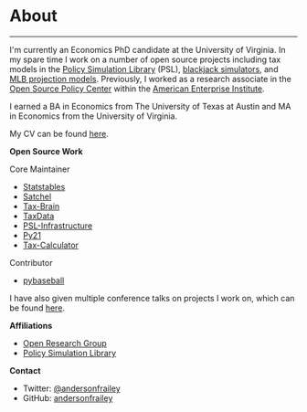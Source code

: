 # About

---

I'm currently an Economics PhD candidate at the University of Virginia. In my spare time I work on a number of open source projects including tax models in the [Policy Simulation Library](https://www.pslmodels.org)
(PSL), [blackjack simulators](https://github.com/andersonfrailey/blackjack), and [MLB projection models](https://github.com/andersonfrailey/satchel). Previously, I worked as a research associate in the
[Open Source Policy Center](https://www.ospc.org) within the [American Enterprise Institute](https://www.aei.org).

I earned a BA in Economics from The University of Texas at Austin and MA in
Economics from the University of Virginia.

My CV can be found [here](https://drive.google.com/file/d/1lVFmPya0iHnaV6ptNQFdAu7LKA4hGFuA/view?usp=sharing).

**Open Source Work**

Core Maintainer

* [Statstables](https://github.com/andersonfrailey/statstables)
* [Satchel](https://github.com/andersonfrailey/satchel)
* [Tax-Brain](https://github.com/PSLmodels/Tax-Brain)
* [TaxData](https://github.com/PSLmodels/taxdata)
* [PSL-Infrastructure](https://github.com/PSLmodels/PSL-Infrastructure)
* [Py21](https://github.com/andersonfrailey/blackjack)
* [Tax-Calculator](https://github.com/PSLmodels/Tax-Calculator)

Contributor

* [pybaseball](https://github.com/jldbc/pybaseball)

I have also given multiple conference talks on projects I work on, which can be found [here](https://andersonfrailey.github.io/speaking).

**Affiliations**

* [Open Research Group](https://www.openrg.com/experts/frailey.html)
* [Policy Simulation Library](https://www.pslmodels.org/index.html)

**Contact**

* Twitter: <a class="contact-link" href="https://twitter.com/andersonfrailey">@andersonfrailey</a>
* GitHub: <a class="contact-link" href="https://github.com/andersonfrailey">andersonfrailey</a>

